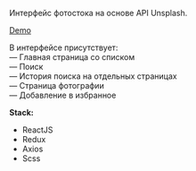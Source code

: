 Интерфейс фотостока  на основе API Unsplash.<br />

[Demo](https://test-r-u.herokuapp.com/)<br />

В интерфейсе присутствует:<br />
— Главная страница со списком<br />
— Поиск<br />
— История поиска на отдельных страницах<br />
— Страница фотографии<br />
— Добавление в избранное

**Stack:**
* ReactJS
* Redux
* Axios
* Scss
